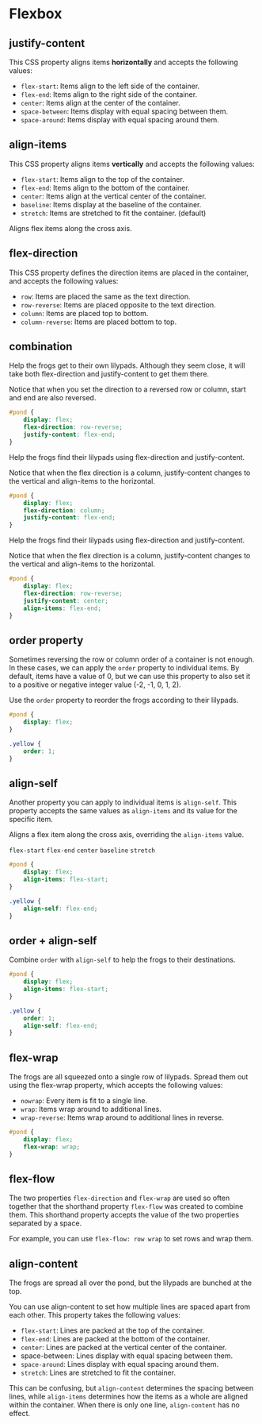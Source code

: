 # Flexbox

## justify-content

This CSS property aligns items **horizontally** and accepts the following values:

* `flex-start`: Items align to the left side of the container.
* `flex-end`: Items align to the right side of the container.
* `center`: Items align at the center of the container.
* `space-between`: Items display with equal spacing between them.
* `space-around`: Items display with equal spacing around them.

## align-items

This CSS property aligns items **vertically** and accepts the following values:

* `flex-start`: Items align to the top of the container.
* `flex-end`: Items align to the bottom of the container.
* `center`: Items align at the vertical center of the container.
* `baseline`: Items display at the baseline of the container.
* `stretch`: Items are stretched to fit the container. (default)

Aligns flex items along the cross axis.

## flex-direction

This CSS property defines the direction items are placed in the container, and accepts the following values:

* `row`: Items are placed the same as the text direction.
* `row-reverse`: Items are placed opposite to the text direction.
* `column`: Items are placed top to bottom.
* `column-reverse`: Items are placed bottom to top.

## combination

Help the frogs get to their own lilypads. Although they seem close, it will take both flex-direction and justify-content to get them there.

Notice that when you set the direction to a reversed row or column, start and end are also reversed.

```css
#pond {
	display: flex;
	flex-direction: row-reverse;
	justify-content: flex-end;
}
```

Help the frogs find their lilypads using flex-direction and justify-content.

Notice that when the flex direction is a column, justify-content changes to the vertical and align-items to the horizontal.

```css
#pond {
	display: flex;
	flex-direction: column;
	justify-content: flex-end;
}
```

Help the frogs find their lilypads using flex-direction and justify-content.

Notice that when the flex direction is a column, justify-content changes to the vertical and align-items to the horizontal.

```css
#pond {
	display: flex;
	flex-direction: row-reverse;
	justify-content: center;
	align-items: flex-end;
}
```

## order property

Sometimes reversing the row or column order of a container is not enough. In these cases, we can apply the `order` property to individual items. By default, items have a value of 0, but we can use this property to also set it to a positive or negative integer value (-2, -1, 0, 1, 2).

Use the `order` property to reorder the frogs according to their lilypads.

```css
#pond {
	display: flex;
}

.yellow {
	order: 1;
}
```

## align-self

Another property you can apply to individual items is `align-self`. This property accepts the same values as `align-items` and its value for the specific item.

Aligns a flex item along the cross axis, overriding the `align-items` value.

`flex-start` `flex-end` `center` `baseline` `stretch`

```css
#pond {
	display: flex;
	align-items: flex-start;
}

.yellow {
	align-self: flex-end;
}
```

## order + align-self

Combine `order` with `align-self` to help the frogs to their destinations.

```css
#pond {
	display: flex;
	align-items: flex-start;
}

.yellow {
	order: 1;
	align-self: flex-end;
}
```

## flex-wrap

The frogs are all squeezed onto a single row of lilypads. Spread them out using the flex-wrap property, which accepts the following values:

* `nowrap`: Every item is fit to a single line.
* `wrap`: Items wrap around to additional lines.
* `wrap-reverse`: Items wrap around to additional lines in reverse.

```css
#pond {
	display: flex;
	flex-wrap: wrap;
}
```

## flex-flow

The two properties `flex-direction` and `flex-wrap` are used so often together that the shorthand property `flex-flow` was created to combine them. This shorthand property accepts the value of the two properties separated by a space.

For example, you can use `flex-flow: row wrap` to set rows and wrap them.

## align-content

The frogs are spread all over the pond, but the lilypads are bunched at the top.

You can use align-content to set how multiple lines are spaced apart from each other. This property takes the following values:

* `flex-start`: Lines are packed at the top of the container.
* `flex-end`: Lines are packed at the bottom of the container.
* `center`: Lines are packed at the vertical center of the container.
* space-between: Lines display with equal spacing between them.
* `space-around`: Lines display with equal spacing around them.
* `stretch`: Lines are stretched to fit the container.

This can be confusing, but `align-content` determines the spacing between lines, while `align-items` determines how the items as a whole are aligned within the container. When there is only one line, `align-content` has no effect.